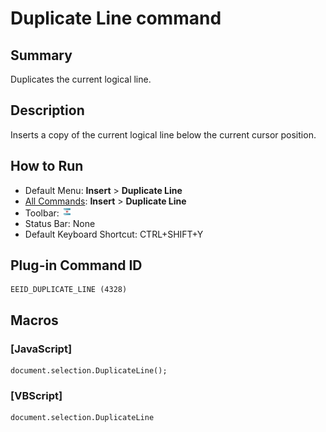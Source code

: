 # Duplicate Line command

## Summary

Duplicates the current logical line.

## Description

Inserts a copy of the current logical line below the current cursor position.

## How to Run

- Default Menu: **Insert** \> **Duplicate Line**
- [All Commands](../tools/all_commands): **Insert** \> **Duplicate Line**
- Toolbar: ![](../../images/duplicateline.gif)
- Status Bar: None
- Default Keyboard Shortcut: CTRL+SHIFT+Y

## Plug-in Command ID

```
EEID_DUPLICATE_LINE (4328)
```

## Macros

### \[JavaScript\]

```
document.selection.DuplicateLine();
```

### \[VBScript\]

```
document.selection.DuplicateLine
```
